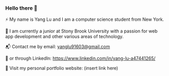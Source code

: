 ### Hello there 👋

⚡ My name is Yang Lu and I am a computer science student from New York. 

🏫 I am currently a junior at Stony Brook University with a passion for web app development and other various areas of technology.

📬 Contact me by email: yanglu91603@gmail.com 

💬 or through LinkedIn: https://www.linkedin.com/in/yang-lu-a47441265/

🚀 Visit my personal portfolio website: (insert link here)
